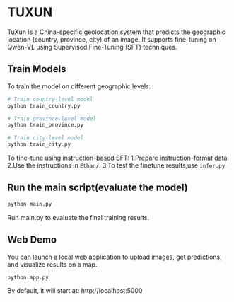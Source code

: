 # TUXUN

TuXun is a China-specific geolocation system that predicts the geographic location (country, province, city) of an image. It supports fine-tuning on Qwen-VL using Supervised Fine-Tuning (SFT) techniques.

## Train Models

To train the model on different geographic levels:

```bash
# Train country-level model
python train_country.py

# Train province-level model
python train_province.py

# Train city-level model
python train_city.py
```

To fine-tune using instruction-based SFT:
1.Prepare instruction-format data
2.Use the instructions in `Ethan/`.
3.To test the finetune results,use `infer.py`.


## Run the main script(evaluate the model)
```bash
python main.py
```
Run main.py to evaluate the final training results.
## Web Demo
You can launch a local web application to upload images, get predictions, and visualize results on a map.
```bash
python app.py
```
By default, it will start at: http://localhost:5000
